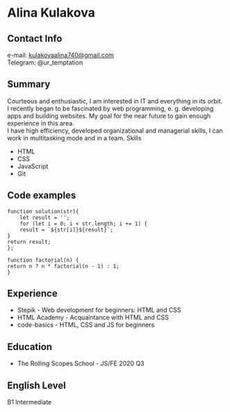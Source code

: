 # Alina Kulakova
## Contact Info
  e-mail: kulakovaalina740@gmail.com\
  Telegram: @ur_temptation
## Summary
  Courteous and enthusiastic, I am interested in IT and everything in its orbit.\
  I recently began to be fascinated by web programming, e. g. developing apps and building websites. My goal for the near future  to gain enough experience in this area.\
  I have high efficiency, developed organizational and managerial skills, I can work in multitasking mode and in a team.
Skills
  * HTML
  * CSS
  * JavaScript
  * Git
## Code examples
```
function solution(str){
    let result = '';
    for (let i = 0; i < str.length; i += 1) {
    result = `${str[i]}${result}`;
}
return result;
};
```
```
function factorial(n) {
return n ? n * factorial(n - 1) : 1;
}
```
## Experience
  * Stepik - Web development for beginners: HTML and CSS
  * HTML Academy - Acquaintance with HTML and CSS
  * code-basics - HTML, CSS and JS for beginners
## Education
  * The Rolling Scopes School - JS/FE 2020 Q3
## English Level
B1 Intermediate